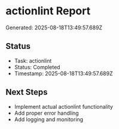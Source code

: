# actionlint Report

Generated: 2025-08-18T13:49:57.689Z

## Status
- Task: actionlint
- Status: Completed
- Timestamp: 2025-08-18T13:49:57.689Z

## Next Steps
- Implement actual actionlint functionality
- Add proper error handling
- Add logging and monitoring

